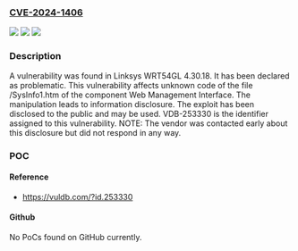 ### [CVE-2024-1406](https://cve.mitre.org/cgi-bin/cvename.cgi?name=CVE-2024-1406)
![](https://img.shields.io/static/v1?label=Product&message=WRT54GL&color=blue)
![](https://img.shields.io/static/v1?label=Version&message=%3D%204.30.18%20&color=brighgreen)
![](https://img.shields.io/static/v1?label=Vulnerability&message=CWE-200%20Information%20Disclosure&color=brighgreen)

### Description

A vulnerability was found in Linksys WRT54GL 4.30.18. It has been declared as problematic. This vulnerability affects unknown code of the file /SysInfo1.htm of the component Web Management Interface. The manipulation leads to information disclosure. The exploit has been disclosed to the public and may be used. VDB-253330 is the identifier assigned to this vulnerability. NOTE: The vendor was contacted early about this disclosure but did not respond in any way.

### POC

#### Reference
- https://vuldb.com/?id.253330

#### Github
No PoCs found on GitHub currently.

